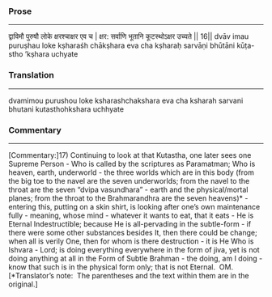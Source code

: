 ### Prose 
 --- 
द्वाविमौ पुरुषौ लोके क्षरश्चाक्षर एव च |
क्षर: सर्वाणि भूतानि कूटस्थोऽक्षर उच्यते || 16||
dvāv imau puruṣhau loke kṣharaśh chākṣhara eva cha
kṣharaḥ sarvāṇi bhūtāni kūṭa-stho ’kṣhara uchyate

### Translation 
 --- 
dvamimou purushou loke ksharashchakshara eva cha ksharah sarvani bhutani kutasthohkshara uchhyate

### Commentary 
 --- 
[Commentary:]17) Continuing to look at that Kutastha, one later sees one Supreme Person - Who is called by the scriptures as Paramatman; Who is heaven, earth, underworld - the three worlds which are in this body (from the big toe to the navel are the seven underworlds; from the navel to the throat are the seven “dvipa vasundhara” - earth and the physical/mortal planes; from the throat to the Brahmarandhra are the seven heavens)* - entering this, putting on a skin shirt, is looking after one’s own maintenance fully - meaning, whose mind - whatever it wants to eat, that it eats - He is Eternal Indestructible; because He is all-pervading in the subtle-form - if there were some other substances besides It, then there could be change; when all is verily One, then for whom is there destruction - it is He Who is Ishvara - Lord; is doing everything everywhere in the form of jiva, yet is not doing anything at all in the Form of Subtle Brahman - the doing, am I doing - know that such is in the physical form only; that is not Eternal.  OM.[*Translator’s note:  The parentheses and the text within them are in the original.]